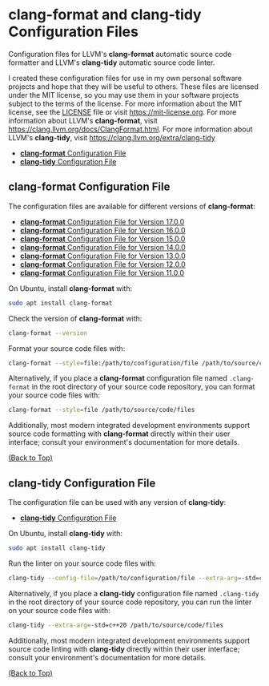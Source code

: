 # **clang-format** and **clang-tidy** Configuration Files

Configuration files for LLVM's **clang-format** automatic source code formatter and LLVM's **clang-tidy** automatic source code linter.

I created these configuration files for use in my own personal software projects and hope that they will be useful to others. These files are licensed under the MIT license, so you may use them in your software projects subject to the terms of the license. For more information about the MIT license, see the [LICENSE](LICENSE) file or visit <https://mit-license.org>. For more information about LLVM's **clang-format**, visit <https://clang.llvm.org/docs/ClangFormat.html>. For more information about LLVM's **clang-tidy**, visit <https://clang.llvm.org/extra/clang-tidy>

- [**clang-format** Configuration File](#clang-format-configuration-file)
- [**clang-tidy** Configuration File](#clang-tidy-configuration-file)

## **clang-format** Configuration File

The configuration files are available for different versions of **clang-format**:

- [**clang-format** Configuration File for Version 17.0.0](clang-format/17.0.0/.clang-format)
- [**clang-format** Configuration File for Version 16.0.0](clang-format/16.0.0/.clang-format)
- [**clang-format** Configuration File for Version 15.0.0](clang-format/15.0.0/.clang-format)
- [**clang-format** Configuration File for Version 14.0.0](clang-format/14.0.0/.clang-format)
- [**clang-format** Configuration File for Version 13.0.0](clang-format/13.0.0/.clang-format)
- [**clang-format** Configuration File for Version 12.0.0](clang-format/12.0.0/.clang-format)
- [**clang-format** Configuration File for Version 11.0.0](clang-format/11.0.0/.clang-format)

On Ubuntu, install **clang-format** with:

```BASH
sudo apt install clang-format
```

Check the version of **clang-format** with:

```BASH
clang-format --version
```

Format your source code files with:

```BASH
clang-format --style=file:/path/to/configuration/file /path/to/source/code/files
```

Alternatively, if you place a **clang-format** configuration file named `.clang-format` in the root directory of your source code repository, you can format your source code files with:

```BASH
clang-format --style=file /path/to/source/code/files
```

Additionally, most modern integrated development environments support source code formatting with **clang-format** directly within their user interface; consult your environment's documentation for more details.

[(Back to Top)](#clang-format-and-clang-tidy-configuration-files)

## **clang-tidy** Configuration File

The configuration file can be used with any version of **clang-tidy**:

- [**clang-tidy** Configuration File](clang-tidy/.clang-tidy)

On Ubuntu, install **clang-tidy** with:

```BASH
sudo apt install clang-tidy
```

Run the linter on your source code files with:

```BASH
clang-tidy --config-file=/path/to/configuration/file --extra-arg=-std=c++20 /path/to/source/code/files
```

Alternatively, if you place a **clang-tidy** configuration file named `.clang-tidy` in the root directory of your source code repository, you can run the linter on your source code files with:

```BASH
clang-tidy --extra-arg=-std=c++20 /path/to/source/code/files
```

Additionally, most modern integrated development environments support source code linting with **clang-tidy** directly within their user interface; consult your environment's documentation for more details.

[(Back to Top)](#clang-format-and-clang-tidy-configuration-files)
